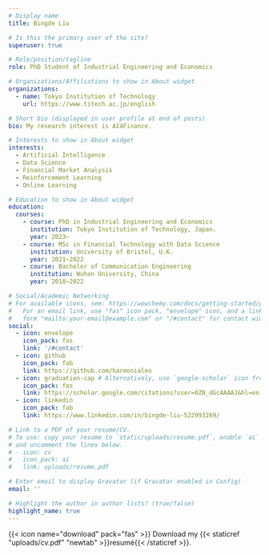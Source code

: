 ```yaml
---
# Display name
title: Bingde Liu

# Is this the primary user of the site?
superuser: true

# Role/position/tagline
role: PhD Student of Industrial Engineering and Economics

# Organizations/Affiliations to show in About widget
organizations:
  - name: Tokyo Institution of Technology
    url: https://www.titech.ac.jp/english

# Short bio (displayed in user profile at end of posts)
bio: My research interest is AI4Finance.

# Interests to show in About widget
interests:
  - Artificial Intelligence
  - Data Science
  - Financial Market Analysis
  - Reinforcement Learning
  - Online Learning

# Education to show in About widget
education:
  courses:
    - course: PhD in Industrial Engineering and Economics
      institution: Tokyo Institution of Technology, Japan.
      year: 2023~
    - course: MSc in Financial Technology with Data Science
      institution: University of Bristol, U.K.
      year: 2021~2022
    - course: Bachelor of Communication Engineering
      institution: Wuhan University, China
      year: 2018~2022

# Social/Academic Networking
# For available icons, see: https://wowchemy.com/docs/getting-started/page-builder/#icons
#   For an email link, use "fas" icon pack, "envelope" icon, and a link in the
#   form "mailto:your-email@example.com" or "/#contact" for contact widget.
social:
  - icon: envelope
    icon_pack: fas
    link: '/#contact'
  - icon: github
    icon_pack: fab
    link: https://github.com/harmonialeo
  - icon: graduation-cap # Alternatively, use `google-scholar` icon from `ai` icon pack
    icon_pack: fas
    link: https://scholar.google.com/citations?user=0ZN_dGcAAAAJ&hl=en
  - icon: linkedin
    icon_pack: fab
    link: https://www.linkedin.com/in/bingde-liu-522993269/

# Link to a PDF of your resume/CV.
# To use: copy your resume to `static/uploads/resume.pdf`, enable `ai` icons in `params.toml`,
# and uncomment the lines below.
# - icon: cv
#   icon_pack: ai
#   link: uploads/resume.pdf

# Enter email to display Gravatar (if Gravatar enabled in Config)
email: ''

# Highlight the author in author lists? (true/false)
highlight_name: true
---
```




{{< icon name="download" pack="fas" >}} Download my {{< staticref "uploads/cv.pdf" "newtab" >}}resumé{{< /staticref >}}.

<!-- {{< icon name="download" pack="fas" >}} Download my {{< staticref "uploads/MSCtranscript.pdf" "newtab" >}}MSc transcripts{{< /staticref >}}.

{{< icon name="download" pack="fas" >}} Download my {{< staticref "uploads/undergradTranscript.pdf" "newtab" >}}undergraduate transcripts{{< /staticref >}} and {{< staticref "uploads/undergradGradingSys.pdf" "newtab" >}}certification of GPA{{< /staticref >}}. 

{{< icon name="download" pack="fas" >}} Download my reference letter from my {{< staticref "uploads/2022.08.12.Bingde.LIU.PhD.Ref.pdf" "newtab" >}}MSc tutor{{< /staticref >}} and {{< staticref "uploads/reference_letter_BingdeLiuYW.pdf" "newtab" >}}undergraduate tutor{{< /staticref >}}.  -->